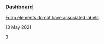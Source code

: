 ### [Dashboard](https://lighthouse.picfair.com/account-dashboard.html)

[Form elements do not have associated labels](https://github.com/picfair/fleetnation/pull/3441)

13 May 2021

3
